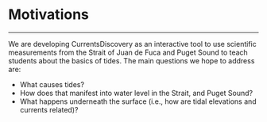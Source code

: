 # Motivations
___

We are developing CurrentsDiscovery as an interactive tool to use scientific measurements from the Strait of Juan de Fuca and Puget Sound to teach students about the basics of tides. The main questions we hope to address are:

* What causes tides?
* How does that manifest into water level in the Strait, and Puget Sound?
* What happens underneath the surface (i.e., how are tidal elevations and currents related)?

